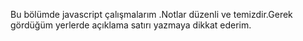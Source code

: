 Bu bölümde javascript çalışmalarım .Notlar düzenli ve temizdir.Gerek gördüğüm yerlerde açıklama satırı yazmaya dikkat ederim.